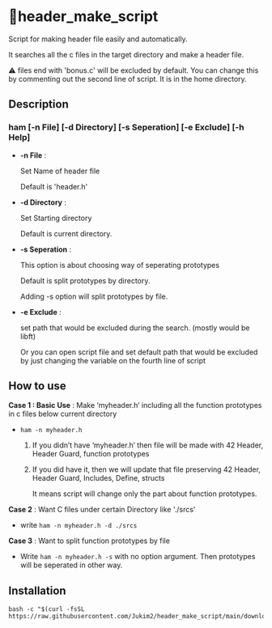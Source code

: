 # 🐧header_make_script

Script for making header file easily and automatically.

It searches all the c files in the target directory and make a header file.

⚠️ files end with 'bonus.c' will be excluded by default. You can change this by commenting out the second line of script.
  It is in the home directory.


## Description

### ham [-n File] [-d Directory] [-s Seperation] [-e Exclude] [-h Help]

- **-n File** :
    
    Set Name of header file
    
    Default is 'header.h'
    
- **-d Directory** : 
    
    Set Starting directory
    
    Default is current directory.
    
- **-s Seperation** :
    
    This option is about choosing way of seperating prototypes
    
    Default is split prototypes by directory.
    
    Adding -s option will split prototypes by file.
    
- **-e Exclude** :
    
    set path that would be excluded during the search. (mostly would be libft)
    
    Or you can open script file and set default path that would be excluded by just changing the variable on the fourth line of script
    

## How to use

**Case 1 : Basic Use** : Make ‘myheader.h’ including all the function prototypes in c files below current directory

- `ham -n myheader.h`
    1. If you didn’t have ‘myheader.h’ then file will be made with 42 Header, Header Guard, function prototypes
    2. If you did have it, then we will update that file preserving 42 Header, Header Guard, Includes, Define, structs
        
        It means script will change only the part about function prototypes.
        

**Case 2** : Want C files under certain Directory like './srcs'

- write `ham -n myheader.h -d ./srcs`

**Case 3** : Want to split function prototypes by file

- Write `ham -n myheader.h -s` with no option argument. Then prototypes will be seperated in other way.

## Installation

```
bash -c "$(curl -fsSL https://raw.githubusercontent.com/Jukim2/header_make_script/main/download.sh)"
```
